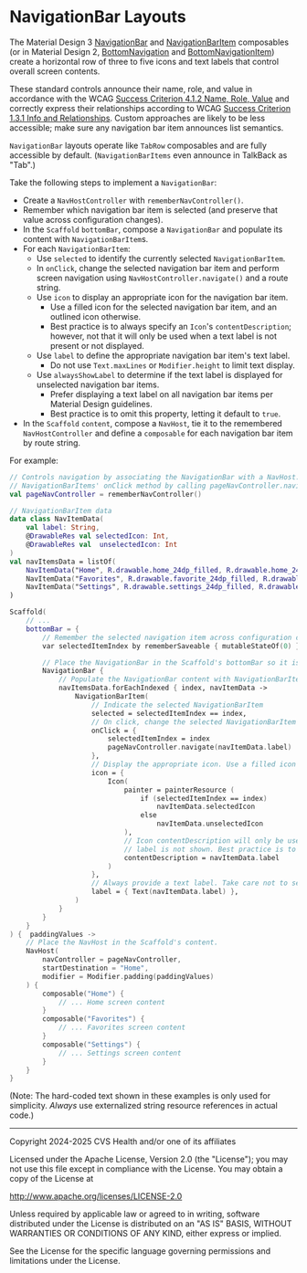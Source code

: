 # NavigationBar Layouts

The Material Design 3 [NavigationBar](https://developer.android.com/reference/kotlin/androidx/compose/material3/package-summary#NavigationBar(androidx.compose.ui.Modifier,androidx.compose.ui.graphics.Color,androidx.compose.ui.graphics.Color,androidx.compose.ui.unit.Dp,androidx.compose.foundation.layout.WindowInsets,kotlin.Function1)) and [NavigationBarItem](https://developer.android.com/reference/kotlin/androidx/compose/material3/package-summary#(androidx.compose.foundation.layout.RowScope).NavigationBarItem(kotlin.Boolean,kotlin.Function0,kotlin.Function0,androidx.compose.ui.Modifier,kotlin.Boolean,kotlin.Function0,kotlin.Boolean,androidx.compose.material3.NavigationBarItemColors,androidx.compose.foundation.interaction.MutableInteractionSource)) composables (or in Material Design 2, [BottomNavigation](https://developer.android.com/reference/kotlin/androidx/compose/material/package-summary#bottomnavigation) and [BottomNavigationItem](https://developer.android.com/reference/kotlin/androidx/compose/material/package-summary#bottomnavigationitem)) create a horizontal row of three to five icons and text labels that control overall screen contents.

These standard controls announce their name, role, and value in accordance with the WCAG [Success Criterion 4.1.2 Name, Role, Value](https://www.w3.org/TR/WCAG22/#name-role-value) and correctly express their relationships according to WCAG [Success Criterion 1.3.1 Info and Relationships](https://www.w3.org/TR/WCAG22/#info-and-relationships). Custom approaches are likely to be less accessible; make sure any navigation bar item announces list semantics.

`NavigationBar` layouts operate like `TabRow` composables and are fully accessible by default. (`NavigationBarItems` even announce in TalkBack as "Tab".)

Take the following steps to implement a `NavigationBar`:

- Create a `NavHostController` with `rememberNavController()`.
- Remember which navigation bar item is selected (and preserve that value across configuration changes).
- In the `Scaffold` `bottomBar`, compose a `NavigationBar` and populate its content with `NavigationBarItem`s.
- For each `NavigationBarItem`:
    - Use `selected` to identify the currently selected `NavigationBarItem`.
    - In `onClick`, change the selected navigation bar item and perform screen navigation using `NavHostController.navigate()` and a route string.
    - Use `icon` to display an appropriate icon for the navigation bar item. 
        - Use a filled icon for the selected navigation bar item, and an outlined icon otherwise.
        - Best practice is to always specify an `Icon`'s `contentDescription`; however, not that it will only be used when a text label is not present or not displayed.
    - Use `label` to define the appropriate navigation bar item's text label.
        - Do not use `Text.maxLines` or `Modifier.height` to limit text display.
    - Use `alwaysShowLabel` to determine if the text label is displayed for unselected navigation bar items.
        - Prefer displaying a text label on all navigation bar items per Material Design guidelines.
        - Best practice is to omit this property, letting it default to `true`.
- In the `Scaffold` `content`, compose a `NavHost`, tie it to the remembered `NavHostController` and define a `composable` for each navigation bar item by route string.

For example:

```kotlin
// Controls navigation by associating the NavigationBar with a NavHost. Perform navigation in each
// NavigationBarItems' onClick method by calling pageNavController.navigate() with a route string.
val pageNavController = rememberNavController()

// NavigationBarItem data
data class NavItemData(
    val label: String,
    @DrawableRes val selectedIcon: Int,
    @DrawableRes val  unselectedIcon: Int
)
val navItemsData = listOf(
    NavItemData("Home", R.drawable.home_24dp_filled, R.drawable.home_24dp_outlined),
    NavItemData("Favorites", R.drawable.favorite_24dp_filled, R.drawable.favorite_24dp_outlined),
    NavItemData("Settings", R.drawable.settings_24dp_filled, R.drawable.settings_24dp_outlined),
)

Scaffold(
    // ...
    bottomBar = {
        // Remember the selected navigation item across configuration changes.
        var selectedItemIndex by rememberSaveable { mutableStateOf(0) }

        // Place the NavigationBar in the Scaffold's bottomBar so it is locked to the screen bottom.
        NavigationBar {
            // Populate the NavigationBar content with NavigationBarItem composeables.
            navItemsData.forEachIndexed { index, navItemData ->
                NavigationBarItem(
                    // Indicate the selected NavigationBarItem
                    selected = selectedItemIndex == index,
                    // On click, change the selected NavigationBarItem and perform navigation
                    onClick = {
                        selectedItemIndex = index
                        pageNavController.navigate(navItemData.label)
                    },
                    // Display the appropriate icon. Use a filled icon for the selected item.
                    icon = {
                        Icon(
                            painter = painterResource (
                                if (selectedItemIndex == index)
                                    navItemData.selectedIcon 
                                else
                                    navItemData.unselectedIcon
                            ),
                            // Icon contentDescription will only be used if there is no label or the
                            // label is not shown. Best practice is to provide it.
                            contentDescription = navItemData.label
                        )
                    },
                    // Always provide a text label. Take care not to set maxLines or height limits.
                    label = { Text(navItemData.label) },
                )
            }
        }
    }
) {  paddingValues ->
    // Place the NavHost in the Scaffold's content.
    NavHost(
        navController = pageNavController,
        startDestination = "Home",
        modifier = Modifier.padding(paddingValues)
    ) {
        composable("Home") {
            // ... Home screen content
        }
        composable("Favorites") {
            // ... Favorites screen content
        }
        composable("Settings") {
            // ... Settings screen content
        }
    }
}
```

(Note: The hard-coded text shown in these examples is only used for simplicity. _Always_ use externalized string resource references in actual code.)

----

Copyright 2024-2025 CVS Health and/or one of its affiliates

Licensed under the Apache License, Version 2.0 (the "License");
you may not use this file except in compliance with the License.
You may obtain a copy of the License at

http://www.apache.org/licenses/LICENSE-2.0

Unless required by applicable law or agreed to in writing, software
distributed under the License is distributed on an "AS IS" BASIS,
WITHOUT WARRANTIES OR CONDITIONS OF ANY KIND, either express or implied.

See the License for the specific language governing permissions and
limitations under the License.